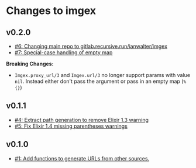 # Changes to imgex

## v0.2.0

* [#6: Changing main repo to gitlab.recursive.run/ianwalter/imgex](https://gitlab.recursive.run/ianwalter/imgex/merge_requests/6)
* [#7: Special-case handling of empty map](https://github.com/ianwalter/imgex/pull/7)

**Breaking Changes:**

* `Imgex.proxy_url/3` and `Imgex.url/3` no longer support params with value
  `nil`. Instead either don't pass the argument or pass in an empty map (`%{}`)

## v0.1.1
* [#4: Extract path generation to remove Elixir 1.3 warning](https://github.com/ianwalter/imgex/issues/4)
* [#5: Fix Elixir 1.4 missing parentheses warnings](https://github.com/ianwalter/imgex/issues/5)

## v0.1.0
* [#1: Add functions to generate URLs from other sources.](https://github.com/ianwalter/imgex/issues/1)

